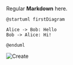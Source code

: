 Regular **Markdown** here.




```plantuml
@startuml firstDiagram

Alice -> Bob: Hello
Bob -> Alice: Hi!
		
@enduml
```




![Create](https://www.plantuml.com/plantuml/svg/UxzxlqDnIM9HIMbkZa9QPb5nYKjcOdfHOYul5o-NOqvcSgg2hfs2KtwIbO97QavEFYyNa0qI0ii11JCLURauENcv75BpKe1c0000)